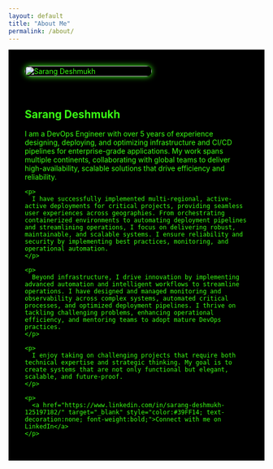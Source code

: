 ```yaml
---
layout: default
title: "About Me"
permalink: /about/
---
```


<div class="page__splash" style="background-color:#000; color:#39FF14; padding:2rem; display:flex; flex-wrap:wrap; align-items:center; gap:2rem;">

  <!-- Photo -->
  <div class="about-photo" style="flex:1 1 200px; max-width:250px;">
    <img src="{{ '/assets/images/photo.png' | relative_url }}" alt="Sarang Deshmukh" style="width:100%; border-radius:12px; box-shadow:0 0 12px #39FF14;">
  </div>

  <!-- Bio -->
  <div class="about-bio" style="flex:2 1 500px;">
  <h2 class="about__title" style="color:#39FF14;">Sarang Deshmukh</h2>
    <p>
      I am a DevOps Engineer with over 5 years of experience designing, deploying, and optimizing infrastructure and CI/CD pipelines for enterprise-grade applications. My work spans multiple continents, collaborating with global teams to deliver high-availability, scalable solutions that drive efficiency and reliability.
    </p>

    <p>
      I have successfully implemented multi-regional, active-active deployments for critical projects, providing seamless user experiences across geographies. From orchestrating containerized environments to automating deployment pipelines and streamlining operations, I focus on delivering robust, maintainable, and scalable systems. I ensure reliability and security by implementing best practices, monitoring, and operational automation.
    </p>

    <p>
      Beyond infrastructure, I drive innovation by implementing advanced automation and intelligent workflows to streamline operations. I have designed and managed monitoring and observability across complex systems, automated critical processes, and optimized deployment pipelines. I thrive on tackling challenging problems, enhancing operational efficiency, and mentoring teams to adopt mature DevOps practices.
    </p>

    <p>
      I enjoy taking on challenging projects that require both technical expertise and strategic thinking. My goal is to create systems that are not only functional but elegant, scalable, and future-proof.
    </p>

    <p>
      <a href="https://www.linkedin.com/in/sarang-deshmukh-125197182/" target="_blank" style="color:#39FF14; text-decoration:none; font-weight:bold;">Connect with me on LinkedIn</a>
    </p>
  </div>

</div>
